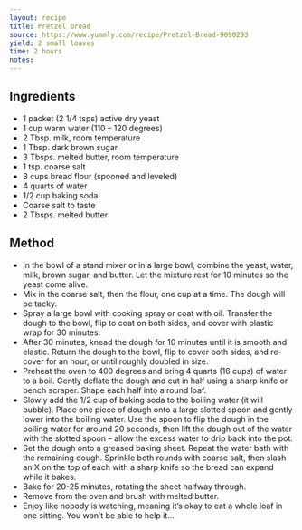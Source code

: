 ```yaml
---
layout: recipe
title: Pretzel bread
source: https://www.yummly.com/recipe/Pretzel-Bread-9090293
yield: 2 small loaves
time: 2 hours
notes: 
---
```


## Ingredients
- 1 packet (2 1/4 tsps) active dry yeast
- 1 cup warm water (110 – 120 degrees)
- 2 Tbsp. milk, room temperature
- 1 Tbsp. dark brown sugar
- 3 Tbsps. melted butter, room temperature
- 1 tsp. coarse salt
- 3 cups bread flour (spooned and leveled)
- 4 quarts of water
- 1/2 cup baking soda
- Coarse salt to taste
- 2 Tbsps. melted butter

## Method
- In the bowl of a stand mixer or in a large bowl, combine the yeast, water, milk, brown sugar, and butter.  Let the mixture rest for 10 minutes so the yeast come alive.
- Mix in the coarse salt, then the flour, one cup at a time.  The dough will be tacky.
- Spray a large bowl with cooking spray or coat with oil.  Transfer the dough to the bowl, flip to coat on both sides, and cover with plastic wrap for 30 minutes.
- After 30 minutes, knead the dough for 10 minutes until it is smooth and elastic.  Return the dough to the bowl, flip to cover both sides, and re-cover for an hour, or until roughly doubled in size.
- Preheat the oven to 400 degrees and bring 4 quarts (16 cups) of water to a boil.  Gently deflate the dough and cut in half using a sharp knife or bench scraper.  Shape each half into a round loaf.
- Slowly add the 1/2 cup of baking soda  to the boiling water (it will bubble).  Place one piece of dough onto a large slotted spoon and gently lower into the boiling water.  Use the spoon to flip the dough in the boiling water for around 20 seconds, then lift the dough out of the water with the slotted spoon – allow the excess water to drip back into the pot.
- Set the dough onto a greased baking sheet.  Repeat the water bath with the remaining dough.  Sprinkle both rounds with coarse salt, then slash an X on the top of each with a sharp knife so the bread can expand while it bakes.
- Bake for 20-25 minutes, rotating the sheet halfway through.
- Remove from the oven and brush with melted butter.
- Enjoy like nobody is watching, meaning it’s okay to eat a whole loaf in one sitting.  You won’t be able to help it…
